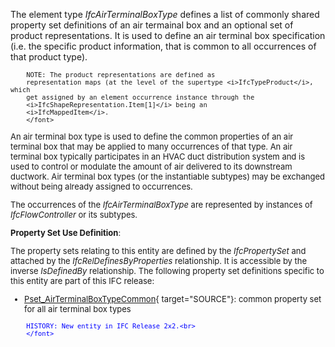 The element type _IfcAirTerminalBoxType_ defines a list of commonly shared property set definitions of an air termainal box and an optional set of product representations. It is used to define an air terminal box specification (i.e. the specific product information, that is common to all occurrences of that product type).

> <font size="-1">
		NOTE: The product representations are defined as
		representation maps (at the level of the supertype <i>IfcTypeProduct</i>, which
		get assigned by an element occurrence instance through the
		<i>IfcShapeRepresentation.Item[1]</i> being an
		<i>IfcMappedItem</i>.
    	</font>

An air terminal box type is used to define the common properties of an air terminal box that may be applied to many occurrences of that type. An air terminal box typically participates in an HVAC duct distribution system and is used to control or modulate the amount of air delivered to its downstream ductwork. Air terminal box types (or the instantiable subtypes) may be exchanged without being already assigned to occurrences.

The occurrences of the _IfcAirTerminalBoxType_ are represented by instances of _IfcFlowController_ or its subtypes.

****Property Set Use Definition****:

The property sets relating to this entity are defined by the _IfcPropertySet_ and attached by the _IfcRelDefinesByProperties_ relationship. It is accessible by the inverse _IsDefinedBy_ relationship. The following property set definitions specific to this entity are part of this IFC release:

* [Pset_AirTerminalBoxTypeCommon](../../psd/IfcHvacDomain/Pset_AirTerminalBoxTypeCommon.xml){ target="SOURCE"}: common property set for all air terminal box types 

> <font color="#0000ff" size="-1">
    	HISTORY: New entity in IFC Release 2x2.<br>
    	</font>